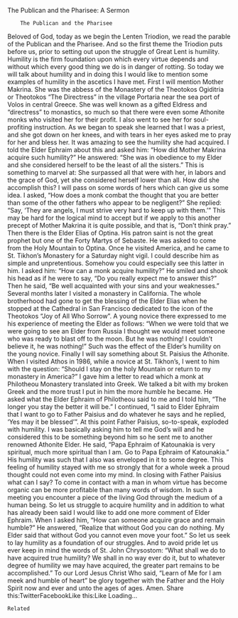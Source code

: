 The Publican and the Pharisee: A Sermon

		The Publican and the Pharisee
Beloved of God, today as we begin the Lenten Triodion, we read the parable of the Publican and the Pharisee. And so the first theme the Triodion puts before us, prior to setting out upon the struggle of Great Lent is humility. Humility is the firm foundation upon which every virtue depends and without which every good thing we do is in danger of rotting. So today we will talk about humility and in doing this I would like to mention some examples of humility in the ascetics I have met.
First I will mention Mother Makrina. She was the abbess of the Monastery of the Theotokos Ogiditria or Theotokos “The Directress” in the village Portaria near the sea port of Volos in central Greece. She was well known as a gifted Eldress and “directress” to monastics, so much so that there were even some Athonite monks who visited her for their profit. I also went to see her for soul-profiting instruction. As we began to speak she learned that I was a priest, and she got down on her knees, and with tears in her eyes asked me to pray for her and bless her. It was amazing to see the humility she had acquired. I told the Elder Ephraim about this and asked him: “How did Mother Makrina acquire such humility?” He answered: “She was in obedience to my Elder and she considered herself to be the least of all the sisters.” This is something to marvel at: She surpassed all that were with her, in labors and the grace of God, yet she considered herself lower than all. How did she accomplish this? I will pass on some words of hers which can give us some idea. I asked, “How does a monk combat the thought that you are better than some of the other fathers who appear to be negligent?” She replied: “Say, ‘They are angels, I must strive very hard to keep up with them.’” This may be hard for the logical mind to accept but if we apply to this another precept of Mother Makrina it is quite possible, and that is, “Don’t think pray.”
Then there is the Elder Elias of Optina. His patron saint is not the great prophet but one of the Forty Martys of Sebaste. He was asked to come from the Holy Mountain to Optina. Once he visited America, and he came to St. Tikhon’s Monastery for a Saturday night vigil. I could describe him as simple and unpretentious. Somehow you could especially see this latter in him. I asked him: “How can a monk acquire humility?” He smiled and shook his head as if he were to say, “Do you really expect me to answer this?” Then he said, “Be well acquainted with your sins and your weaknesses.”
Several months later I visited a monastery in California. The whole brotherhood had gone to get the blessing of the Elder Elias when he stopped at the Cathedral in San Francisco dedicated to the icon of the Theotokos “Joy of All Who Sorrow”. A young novice there expressed to me his experience of meeting the Elder as follows: “When we were told that we were going to see an Elder from Russia I thought we would meet someone who was ready to blast off to the moon. But he was nothing! I couldn’t believe it, he was nothing!” Such was the effect of the Elder’s humility on the young novice.
Finally I will say something about St. Paisius the Athonite. When I visited Athos in 1986, while a novice at St. Tikhon’s, I went to him with the question: “Should I stay on the holy Mountain or return to my monastery in America?” I gave him a letter to read which a monk at Philotheou Monastery translated into Greek. We talked a bit with my broken Greek and the more trust I put in him the more humble he became. He asked what the Elder Ephraim of Philotheou said to me and I told him, “The longer you stay the better it will be.” I continued, “I said to Elder Ephraim that I want to go to Father Paisius and do whatever he says and he replied, ‘Yes may it be blessed’”. At this point Father Paisius, so-to-speak, exploded with humility. I was basically asking him to tell me God’s will and he considered this to be something beyond him so he sent me to another renowned Athonite Elder. He said, “Papa Ephraim of Katounakia is very spiritual, much more spiritual than I am. Go to Papa Ephraim of Katounakia.” His humility was such that I also was enveloped in it to some degree. This feeling of humility stayed with me so strongly that for a whole week a proud thought could not even come into my mind. In closing with Father Paisius what can I say? To come in contact with a man in whom virtue has become organic can be more profitable than many words of wisdom. In such a meeting you encounter a piece of the living God through the medium of a human being.
So let us struggle to acquire humility and in addition to what has already been said I would like to add one more comment of Elder Ephraim. When I asked him, “How can someone acquire grace and remain humble?” He answered, “Realize that without God you can do nothing. My Elder said that without God you cannot even move your foot.” So let us seek to lay humility as a foundation of our struggles. And to avoid pride let us ever keep in mind the words of St. John Chrysostom: “What shall we do to have acquired true humility? We shall in no way ever do it, but to whatever degree of humility we may have acquired, the greater part remains to be accomplished.”
To our Lord Jesus Christ Who said, “Learn of Me for I am meek and humble of heart” be glory together with the Father and the Holy Spirit now and ever and unto the ages of ages. Amen.
Share this:TwitterFacebookLike this:Like Loading...

	Related
			